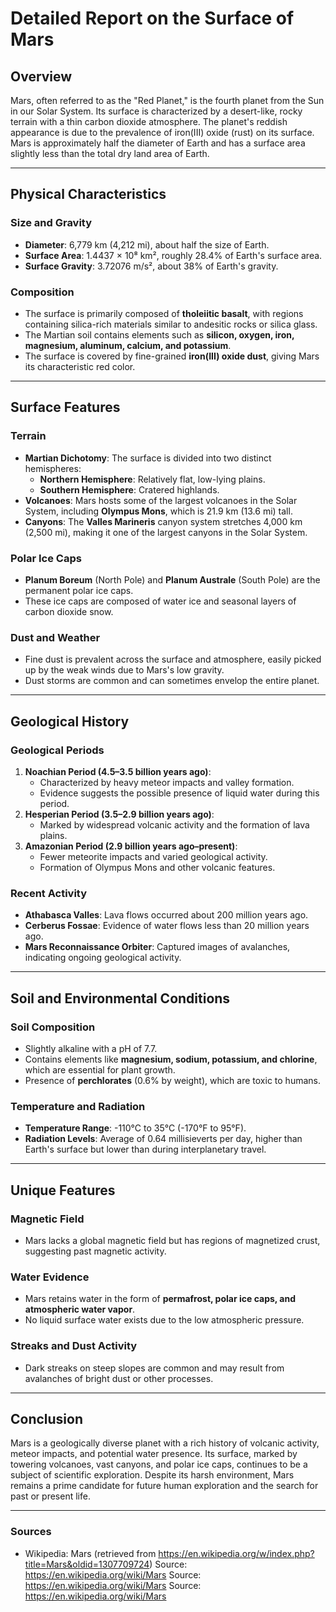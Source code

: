 # Detailed Report on the Surface of Mars

## Overview
Mars, often referred to as the "Red Planet," is the fourth planet from the Sun in our Solar System. Its surface is characterized by a desert-like, rocky terrain with a thin carbon dioxide atmosphere. The planet's reddish appearance is due to the prevalence of iron(III) oxide (rust) on its surface. Mars is approximately half the diameter of Earth and has a surface area slightly less than the total dry land area of Earth.

---

## Physical Characteristics

### Size and Gravity
- **Diameter**: 6,779 km (4,212 mi), about half the size of Earth.
- **Surface Area**: 1.4437 × 10⁸ km², roughly 28.4% of Earth's surface area.
- **Surface Gravity**: 3.72076 m/s², about 38% of Earth's gravity.

### Composition
- The surface is primarily composed of **tholeiitic basalt**, with regions containing silica-rich materials similar to andesitic rocks or silica glass.
- The Martian soil contains elements such as **silicon, oxygen, iron, magnesium, aluminum, calcium, and potassium**.
- The surface is covered by fine-grained **iron(III) oxide dust**, giving Mars its characteristic red color.

---

## Surface Features

### Terrain
- **Martian Dichotomy**: The surface is divided into two distinct hemispheres:
  - **Northern Hemisphere**: Relatively flat, low-lying plains.
  - **Southern Hemisphere**: Cratered highlands.
- **Volcanoes**: Mars hosts some of the largest volcanoes in the Solar System, including **Olympus Mons**, which is 21.9 km (13.6 mi) tall.
- **Canyons**: The **Valles Marineris** canyon system stretches 4,000 km (2,500 mi), making it one of the largest canyons in the Solar System.

### Polar Ice Caps
- **Planum Boreum** (North Pole) and **Planum Australe** (South Pole) are the permanent polar ice caps.
- These ice caps are composed of water ice and seasonal layers of carbon dioxide snow.

### Dust and Weather
- Fine dust is prevalent across the surface and atmosphere, easily picked up by the weak winds due to Mars's low gravity.
- Dust storms are common and can sometimes envelop the entire planet.

---

## Geological History

### Geological Periods
1. **Noachian Period (4.5–3.5 billion years ago)**:
   - Characterized by heavy meteor impacts and valley formation.
   - Evidence suggests the possible presence of liquid water during this period.
2. **Hesperian Period (3.5–2.9 billion years ago)**:
   - Marked by widespread volcanic activity and the formation of lava plains.
3. **Amazonian Period (2.9 billion years ago–present)**:
   - Fewer meteorite impacts and varied geological activity.
   - Formation of Olympus Mons and other volcanic features.

### Recent Activity
- **Athabasca Valles**: Lava flows occurred about 200 million years ago.
- **Cerberus Fossae**: Evidence of water flows less than 20 million years ago.
- **Mars Reconnaissance Orbiter**: Captured images of avalanches, indicating ongoing geological activity.

---

## Soil and Environmental Conditions

### Soil Composition
- Slightly alkaline with a pH of 7.7.
- Contains elements like **magnesium, sodium, potassium, and chlorine**, which are essential for plant growth.
- Presence of **perchlorates** (0.6% by weight), which are toxic to humans.

### Temperature and Radiation
- **Temperature Range**: -110°C to 35°C (-170°F to 95°F).
- **Radiation Levels**: Average of 0.64 millisieverts per day, higher than Earth's surface but lower than during interplanetary travel.

---

## Unique Features

### Magnetic Field
- Mars lacks a global magnetic field but has regions of magnetized crust, suggesting past magnetic activity.

### Water Evidence
- Mars retains water in the form of **permafrost, polar ice caps, and atmospheric water vapor**.
- No liquid surface water exists due to the low atmospheric pressure.

### Streaks and Dust Activity
- Dark streaks on steep slopes are common and may result from avalanches of bright dust or other processes.

---

## Conclusion
Mars is a geologically diverse planet with a rich history of volcanic activity, meteor impacts, and potential water presence. Its surface, marked by towering volcanoes, vast canyons, and polar ice caps, continues to be a subject of scientific exploration. Despite its harsh environment, Mars remains a prime candidate for future human exploration and the search for past or present life.

---

### Sources
- Wikipedia: Mars (retrieved from https://en.wikipedia.org/w/index.php?title=Mars&oldid=1307709724)
Source: https://en.wikipedia.org/wiki/Mars
Source: https://en.wikipedia.org/wiki/Mars
Source: https://en.wikipedia.org/wiki/Mars
